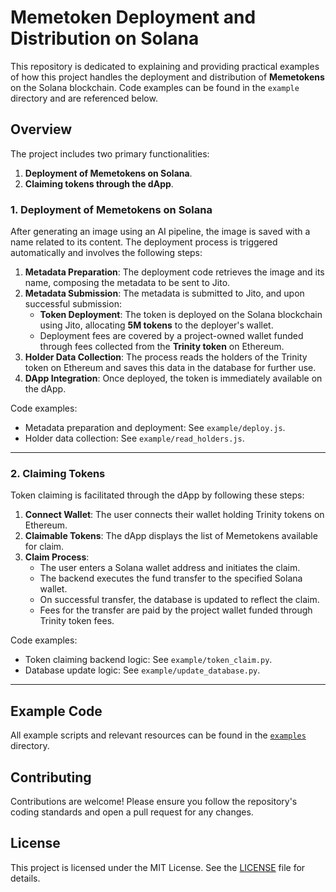 # Memetoken Deployment and Distribution on Solana

This repository is dedicated to explaining and providing practical examples of how this project handles the deployment and distribution of **Memetokens** on the Solana blockchain. Code examples can be found in the `example` directory and are referenced below.

## Overview

The project includes two primary functionalities:

1. **Deployment of Memetokens on Solana**.
2. **Claiming tokens through the dApp**.

### 1. Deployment of Memetokens on Solana

After generating an image using an AI pipeline, the image is saved with a name related to its content. The deployment process is triggered automatically and involves the following steps:

1. **Metadata Preparation**: The deployment code retrieves the image and its name, composing the metadata to be sent to Jito.
2. **Metadata Submission**: The metadata is submitted to Jito, and upon successful submission:
   - **Token Deployment**: The token is deployed on the Solana blockchain using Jito, allocating **5M tokens** to the deployer's wallet. 
   - Deployment fees are covered by a project-owned wallet funded through fees collected from the **Trinity token** on Ethereum.
3. **Holder Data Collection**: The process reads the holders of the Trinity token on Ethereum and saves this data in the database for further use.
4. **DApp Integration**: Once deployed, the token is immediately available on the dApp.

Code examples:
- Metadata preparation and deployment: See `example/deploy.js`.
- Holder data collection: See `example/read_holders.js`.

---

### 2. Claiming Tokens

Token claiming is facilitated through the dApp by following these steps:

1. **Connect Wallet**: The user connects their wallet holding Trinity tokens on Ethereum.
2. **Claimable Tokens**: The dApp displays the list of Memetokens available for claim.
3. **Claim Process**:
   - The user enters a Solana wallet address and initiates the claim.
   - The backend executes the fund transfer to the specified Solana wallet.
   - On successful transfer, the database is updated to reflect the claim.
   - Fees for the transfer are paid by the project wallet funded through Trinity token fees.

Code examples:
- Token claiming backend logic: See `example/token_claim.py`.
- Database update logic: See `example/update_database.py`.

---

## Example Code

All example scripts and relevant resources can be found in the [`examples`](./examples) directory.

## Contributing

Contributions are welcome! Please ensure you follow the repository's coding standards and open a pull request for any changes.

## License

This project is licensed under the MIT License. See the [LICENSE](./LICENSE) file for details.
